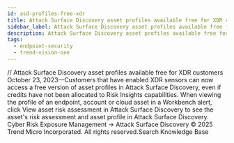 ```yaml
---
id: asd-profiles-free-xdr
title: Attack Surface Discovery asset profiles available free for XDR customers
sidebar_label: Attack Surface Discovery asset profiles available free for XDR customers
description: Attack Surface Discovery asset profiles available free for XDR customers
tags:
  - endpoint-security
  - trend-vision-one
---
```


/*<![CDATA[*/ $('#title').html($('meta[name=map-description]').attr('content')); /*]]>*/ Attack Surface Discovery asset profiles available free for XDR customers October 23, 2023—Customers that have enabled XDR sensors can now access a free version of asset profiles in Attack Surface Discovery, even if credits have not been allocated to Risk Insights capabilities. When viewing the profile of an endpoint, account or cloud asset in a Workbench alert, click View asset risk assessment in Attack Surface Discovery to see the asset's risk assessment and asset profile in Attack Surface Discovery. Cyber Risk Exposure Management → Attack Surface Discovery © 2025 Trend Micro Incorporated. All rights reserved.Search Knowledge Base